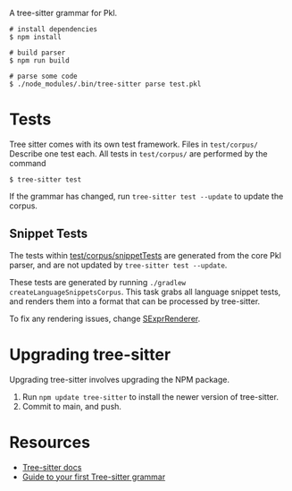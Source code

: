 A tree-sitter grammar for Pkl.

    # install dependencies
    $ npm install

    # build parser
    $ npm run build

    # parse some code
    $ ./node_modules/.bin/tree-sitter parse test.pkl

# Tests

Tree sitter comes with its own test framework. Files in `test/corpus/`
Describe one test each. All tests in `test/corpus/` are performed by the
command

    $ tree-sitter test

If the grammar has changed, run `tree-sitter test --update` to update the corpus.

## Snippet Tests

The tests within [test/corpus/snippetTests](test/corpus/snippetTests) are generated from the core Pkl parser, and are not updated by `tree-sitter test --update`.

These tests are generated by running `./gradlew createLanguageSnippetsCorpus`.
This task grabs all language snippet tests, and renders them into a format that can be processed by tree-sitter.

To fix any rendering issues, change [SExprRenderer](buildSrc/src/main/kotlin/SExprRenderer.kt).

# Upgrading tree-sitter

Upgrading tree-sitter involves upgrading the NPM package.

1.  Run `npm update tree-sitter` to install the newer version of tree-sitter.
2.  Commit to main, and push.

# Resources
-   [Tree-sitter docs](https://tree-sitter.github.io/tree-sitter/)
-   [Guide to your first Tree-sitter grammar](https://gist.github.com/Aerijo/df27228d70c633e088b0591b8857eeef)
